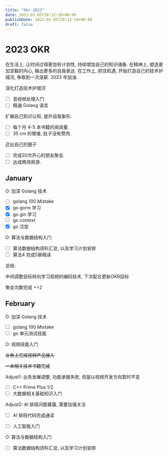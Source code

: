 ```yaml
---
title: "Okr 2023"
date: 2023-01-05T20:12:10+08:00
publishDate: 2023-01-05T20:12:10+08:00
draft: false
---
```


# 2023 OKR

在生活上, 让时间过得更加有计划性, 持续增加自己的知识储备. 
在精神上, 塑造更加坚毅的内心,  输出更多的自我表达. 
在工作上, 抓住机遇, 开始打造自己的技术护城河, 争取到一次涨薪. 
2023 年加油.

深化打造技术护城河

- [ ] 音视频处理入门 
- [ ] 精通 Golang 语言

扩展自己知识认知, 提升自我象形.

- [ ] 每个月 4-5 本书籍的阅读量. 
- [ ] 35 cm 的臂维, 肚子没有赘肉.

迈出自己的圈子

- [ ] 完成20次开心的朋友聚会.
- [ ] 达成两场旅游.

## January

O: 加深 Golang 技术

- [ ] golang 100 Mistake
- [x] go gorm 学习
- [x] go gin 学习
- [ ] go context
- [x] go 泛型

O: 算法与数据结构入门

- [ ] 算法数据结构资料汇总, 以及学习计划安排
- [ ] 算法4 完成5章精读

总结:

中间调整目标转向学习视频的编码技术, 下次配合更新OKR目标

聚会次数完成 +=2


## February

O: 加深 Golang 技术

- [ ] golang 100 Mistake
- [ ] go 单元测试技能

O: 视频技能入门

~~业务上完成视频产品接入~~

~~一本相关技术书籍完成~~

Adjust1: 业务发展调整, 功能承接失败, 但是以视频开发方向暂时不变

- [ ] C++ Prime Plus 1/2
- [ ] 大数据相关基础知识入门

Adjust2: AI 排班问题暴露, 需要加强关注 

- [ ] AI 排班代码完成通读
- [ ] 人工智能入门


O: 算法与数据结构入门

- [ ] 算法数据结构资料汇总, 以及学习计划安排
